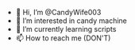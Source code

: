 - 👋 Hi, I’m @CandyWife003
- 👀 I’m interested in candy machine
- 🌱 I’m currently learning scripts
- 📫 How to reach me (DON'T)

<!---
CandyWife003/CandyWife003 is a ✨ special ✨ repository because its `README.md` (this file) appears on your GitHub profile.
You can click the Preview link to take a look at your changes.
--->
